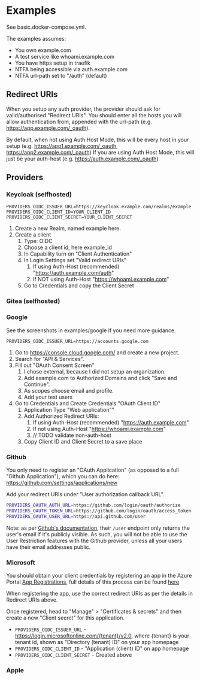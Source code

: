 # Examples
See basic.docker-compose.yml.

The examples assumes:
- You own example.com
- A test service like whoami.example.com
- You have https setup in traefik
- NTFA being accessible via auth.example.com
- NTFA url-path set to "/auth" (default)

## Redirect URIs
When you setup any auth provider, the provider should ask for valid/authorised "Redirect URIs". 
You should enter all the hosts you will allow authentication from, appended with the url-path (e.g. https://app.example.com/_oauth).

By default, when not using Auth Host Mode, this will be every host in your setup (e.g. https://app1.example.com/_oauth, https://app2.example.com/_oauth)
If you are using Auth Host Mode, this will just be your auth-host (e.g. https://auth.example.com/_oauth)

## Providers

### Keycloak (selfhosted)
`PROVIDERS_OIDC_ISSUER_URL=https://keycloak.example.com/realms/example`
`PROVIDERS_OIDC_CLIENT_ID=YOUR_CLIENT_ID`
`PROVIDERS_OIDC_CLIENT_SECRET=YOUR_CLIENT_SECRET`

1. Create a new Realm, named example here.
2. Create a client
   1. Type: OIDC
   2. Choose a client id, here example_id
   3. In Capability turn on "Client Authentication"
   4. In Login Settings set "Valid redirect URIs"
      1. If using Auth-Host (recommended) "https://auth.example.com/auth"
      2. If NOT using Auth-Host "https://whoami.example.com"
   5. Go to Credentials and copy the Client Secret

### Gitea (selfhosted)

### Google

See the screenshots in examples/google if you need more guidance.

`PROVIDERS_OIDC_ISSUER_URL=https://accounts.google.com`

1. Go to https://console.cloud.google.com/ and create a new project. 
2. Search for "API & Services".
3. Fill out "OAuth Consent Screen"
   1. I chose external, because I did not setup an organization.
   2. Add example.com to Authorized Domains and click "Save and Continue".
   3. As scopes choose email and profile.
   4. Add your test users
4. Go to Credentials and Create Credentials "OAuth Client ID"
   1. Application Type "Web application""
   2. Add Authorized Redirect URIs: 
      1. If using Auth-Host (recommended) "https://auth.example.com"
      2. If not using Auth-Host "https://whoami.example.com"
      3. // TODO validate non-auth-host
   3. Copy Client ID and Client Secret to a save place


### Github
You only need to register an "OAuth Application" (as opposed to a full "Github Application"), which you can do here: https://github.com/settings/applications/new

Add your redirect URIs under "User authorization callback URL".

```sh
PROVIDERS_OAUTH_AUTH_URL=https://github.com/login/oauth/authorize
PROVIDERS_OAUTH_TOKEN_URL=https://github.com/login/oauth/access_token
PROVIDERS_OAUTH_USER_URL=https://api.github.com/user
```

Note: as per [Github's documentation](https://developer.github.com/v3/users/#get-a-user), their `/user` endpoint only returns the user's email if it's publicly visible. As such, you will not be able to use the User Restriction features with the Github provider, unless all your users have their email addresses public.



### Microsoft
You should obtain your client credentials by registering an app in the Azure Portal [App Registrations](https://go.microsoft.com/fwlink/?linkid=2083908), 
full details of this process can be found [here](https://docs.microsoft.com/en-us/azure/active-directory/develop/quickstart-register-app)

When registering the app, use the correct redirect URIs as per the details in Redirect URIs above.

Once registered, head to "Manage" > "Certificates & secrets" and then create a new "Client secret" for this application.

* `PROVIDERS_OIDC_ISSUER_URL` - https://login.microsoftonline.com/{tenant}/v2.0, where {tenant} is your tenant id, shown as "Directory (tenant) ID" on your app homepage
* `PROVIDERS_OIDC_CLIENT_ID` - "Application (client) ID" on app homepage
* `PROVIDERS_OIDC_CLIENT_SECRET` - Created above
### Apple
